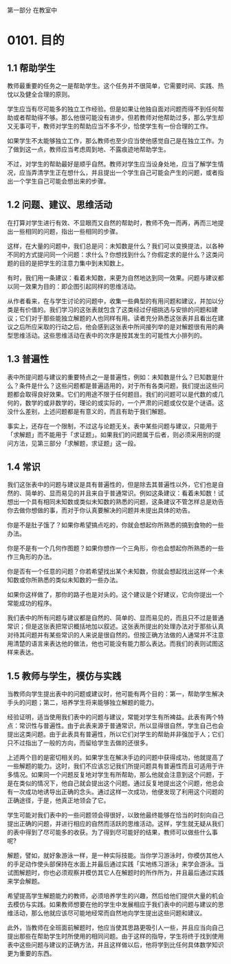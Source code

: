第一部分 在教室中

# 0101. 目的

## 1.1 帮助学生

教师最重要的任务之一是帮助学生。这个任务并不很简单，它需要时间、实践、热忱以及健全合理的原则。

学生应当有尽可能多的独立工作经验。但是如果让他独自面对问题而得不到任何帮助或者帮助得不够。那么他很可能没有进步。但若教师对他帮助过多，那么学生却又无事可干，教师对学生的帮助应当不多不少，恰使学生有一份合理的工作。

如果学生不太能够独立工作，那么教师也至少应当使他感觉自己是在独立工作。为了做到这一点，教师应当考虑周到地、不露痕迹地帮助学生。

不过，对学生的帮助最好是顺乎自然。教师对学生应当设身处地，应当了解学生情况，应当弄清学生正在想什么，并且提出一个学生自己可能会产生的问题，或者指出一个学生自己可能会想出来的步骤。

## 1.2 问题、建议、思维活动

在打算对学生进行有效、不显眼而又自然的帮助时，教师不免一而再，再而三地提出一些相同的问题，指出一些相同的步骤。

这样，在大量的问题中，我们总是问：未知数是什么？我们可以变换提法，以各种不同的方式提问同一个问题：求什么？你想找到什么？你假定求的是什么？这类问题的目的是把学生的注意力集中到未知数上。

有时，我们用一条建议：看着未知数，来更为自然地达到同一效果。问题与建议都以同一效果为目的：即企图引起同样的思维活动。

从作者看来，在与学生讨论的问题中，收集一些典型的有用问题和建议，并加以分类是有价值的。我们学习的这张表就包含了这类经过仔细挑选与安排的问题和建议；它们对于那些能独立解题的人也同样有用。读者充分熟悉这张表并且看出在建议之后所应采取的行动之后，他会感到这张表中所间接列举的是对解题很有用的典型思维活动。这些思维活动在表中的次序是按其发生的可能性大小排列的。

## 1.3 普遍性

表中所提问题与建议的重要特点之一是普遍性，例如：未知数是什么？已知数是什么？条件是什么？这些问题都是普遍适用的，对于所有各类问题，我们提出这些问题都会取得良好效果。它们的用途不限于任何题目。我们的问题可以是代数的或几何的，数学的或非数学的，理论的或实际的，一个严肃的问题或仅仅是个谜语。这没什么差别，上述问题都是有意义的，而且有助于我们解题。

事实上，还存在一个限制，不过这与论题无关。表中某些问题与建议，只能用于「求解题」而不能用于「求证题」。如果我们的问题属于后者，则必须采用别的提问方法，见第三部分「求解题，求证题」这一段。

## 1.4 常识

我们这张表中的问题与建议是具有普遍性的，但是除去其普遍性以外，它们也是自然的、简单的、显而易见的并且来自于普通常识。例如这条建议：看着未知数！试想出一个具有相同未知数或类似未知数的熟悉的问题，这条建议不管怎样总是劝告你去做你想做的事，而对于你认真要解决的问题并未提出具体的劝告。

你是不是肚子饿了？如果你希望搞点吃的，你就会想起你所熟悉的搞到食物的一些办法。

你是不是有一个几何作图题？如果你想作一个三角形，你也会想起你所熟悉的一些作三角形的办法。

你是否有一个任意的问题？你若希望找出某个未知数，你就会想起找出这样一个未知数或你所熟悉的类似未知数的一些办法。

如果你这样做了，那你的路子也是对头的。这个建议是个好建议，它向你提出一个常能成功的程序。

我们表中的所有问题与建议都是自然的、简单的、显而易见的，而且只不过是普通常识；但是这张表把常识概括地加以叙述。这张表所提出的处理办法对于那些认真对待其问题并有某些常识的人来说是很自然的。但按正确方法做的人通常并不注意用清楚的语言来表达他的做法，他也可能没有能力那么表达。而我们的表则试图这样来表达。

## 1.5 教师与学生，模仿与实践

当教师向学生提出表中的问题或建议时，他可能有两个目的：第一，帮助学生解决手头的问题；第二，培养学生将来能够独立解题的能力。

经验证明，适当使用我们表中的问题与建议，常能对学生有所裨益。此表有两个特点：常识性与普遍性。由于此表来源于普通常识，所以显得很自然，学生自己也会提出这类问题。由于此表具有普遍性，所以它们对学生的帮助并非强加于人；它们只不过指出了一般的方向，而留给学生去做的还很多。

上述两个目的是密切相关的。如果学生在解决手边的问题中获得成功，他就提高了一些解题的能力。这时，我们不应该忘记我们所提问题具有普遍性而且可适用于许多情况。如果同一个问题反复地对学生有所帮助，那么他就会注意到这个问题，于是在类似的情况下，他自己就会提出这个问题。通过反复地提出这个问题，他总会有一次成功地诱导出正确的念头。通过这样一次成功，他便发现了利用这个问题的正确途径，于是，他真正地领会了它。

学生可能对我们表中的一些问题领会得很好，以致他最终能够在恰当的时刻向自己提出正确的问题，并进行相应的自然而活跃的思维活动。这样，学生就无疑从我们的表中得到了尽可能多的收获。为了得到尽可能好的结果，教师可以做些什么事呢?

解题，譬如，就好象游泳一样，是一种实际技能。当你学习游泳时，你模仿其他人的手足动作使头部保持在水面上并最后通过实践「实地练习游泳」来学会游泳。当试图解题时，你也必须观察并模仿其它人在解题时的所作所为，并且最后通过实践来学会解题。

希望提高学生解题能力的教师，必须培养学生的兴趣，然后给他们提供大量的机会去模仿与实践。如果教师想要在他的学生中发展相应于我们表中的问题与建议的思维活动，那么他就应该尽可能地经常而自然地向学生提出这些问题和建议。

此外，当教师在全班面前解题时，他应当使其思路更吸引人一些，并且应当向自己提出那些在帮助学生时所使用的相同问题。由于这样的指导，学生将终于找到使用表中这些问题与建议的正确方法，并且这样做以后，他将学到比任何具体数学知识更为重要的东西。
